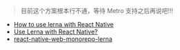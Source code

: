 > 目前这个方案根本行不通，等待 Metro 支持之后再说吧!!!

- [How to use lerna with React Native](https://dushyant37.medium.com/how-to-use-lerna-with-react-native-1eaa79b5d8ec)
- [Use Lerna with React Native?](https://stackoverflow.com/questions/41514167/use-lerna-with-react-native)
- [react-native-web-monorepo-lerna](https://github.com/erickjth/react-native-web-monorepo-lerna)
